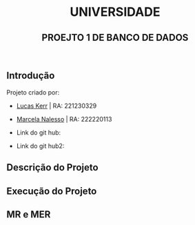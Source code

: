 <div align="center">
  
# UNIVERSIDADE
## PROEJTO 1 DE BANCO DE DADOS

</div>
<br>

## Introdução
Projeto criado por:
* [Lucas Kerr](https://github.com/Adelgrin) | RA: 221230329
* [Marcela Nalesso](https://github.com/Marcela1204) | RA: 222220113

* Link do git hub: 
* Link do git hub2: 


## Descrição do Projeto



## Execução do Projeto



## MR e MER
